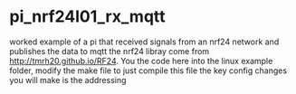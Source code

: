 # pi_nrf24l01_rx_mqtt
worked example of a pi that received  signals from an nrf24 network and publishes the data to mqtt
the nrf24 libray come from http://tmrh20.github.io/RF24.
You the code here into the linux example folder, modify the make file to just compile this file
the key config changes you will make is the addressing
